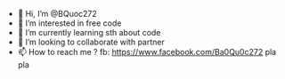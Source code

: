 - 👋 Hi, I’m @BQuoc272
- 👀 I’m interested in free code
- 🌱 I’m currently learning sth about code
- 💞️ I’m looking to collaborate with partner
- 📫 How to reach me ? fb: https://www.facebook.com/Ba0Qu0c272
pla pla
<!---
BQuoc272/BQuoc272 is a ✨ special ✨ repository because its `README.md` (this file) appears on your GitHub profile.
You can click the Preview link to take a look at your changes.
--->
